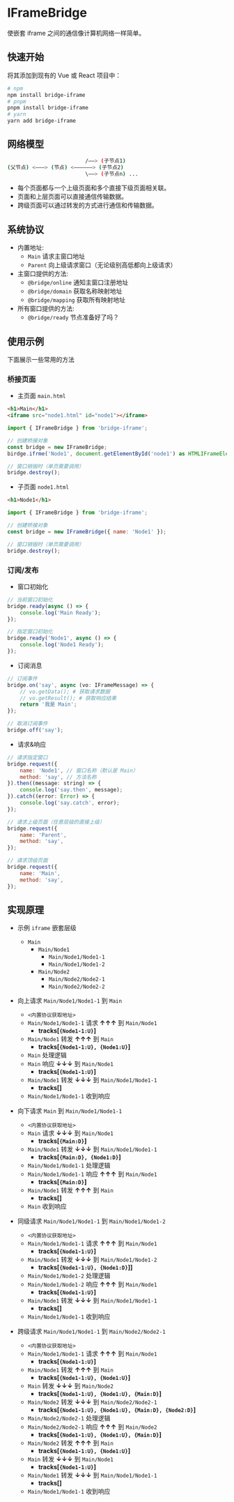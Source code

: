 # IFrameBridge

使嵌套 iframe 之间的通信像计算机网络一样简单。

## 快速开始

将其添加到现有的 Vue 或 React 项目中：

```bash
# npm
npm install bridge-iframe
# pnpm
pnpm install bridge-iframe
# yarn
yarn add bridge-iframe
```

## 网络模型

```bash
                         /——> (子节点1)
(父节点) <———> (节点) <——————> (子节点2)
                         \——> (子节点n) ...
```

- 每个页面都与一个上级页面和多个直接下级页面相关联。
- 页面和上层页面可以直接通信传输数据。
- 跨级页面可以通过转发的方式进行通信和传输数据。

## 系统协议

- 内置地址:
    - `Main` 请求主窗口地址
    - `Parent` 向上级请求窗口（无论级别高低都向上级请求）
- 主窗口提供的方法:
    - `@bridge/online` 通知主窗口注册地址
    - `@bridge/domain` 获取名称映射地址
    - `@bridge/mapping` 获取所有映射地址
- 所有窗口提供的方法:
    - `@bridge/ready` 节点准备好了吗？

## 使用示例

下面展示一些常用的方法

### 桥接页面

- 主页面 `main.html`

```html
<h1>Main</h1>
<iframe src="node1.html" id="node1"></iframe>
```

```javascript
import { IFrameBridge } from 'bridge-iframe';

// 创建桥接对象
const bridge = new IFrameBridge;
birdge.ifrme('Node1', document.getElementById('node1') as HTMLIFrameElement);

// 窗口销毁时（单页需要调用）
bridge.destroy();
```

- 子页面 `node1.html`

```html
<h1>Node1</h1>
```

```javascript
import { IFrameBridge } from 'bridge-iframe';

// 创建桥接对象
const bridge = new IFrameBridge({ name: 'Node1' });

// 窗口销毁时（单页需要调用）
bridge.destroy();
```

### 订阅/发布

- 窗口初始化

```javascript
// 当前窗口初始化
bridge.ready(async () => {
    console.log('Main Ready');
});

// 指定窗口初始化
bridge.ready('Node1', async () => {
    console.log('Node1 Ready');
});
```

- 订阅消息

```javascript
// 订阅事件
bridge.on('say', async (vo: IFrameMessage) => {
    // vo.getData(); # 获取请求数据
    // vo.getResult(); # 获取响应结果
    return '我是 Main';
});

// 取消订阅事件
bridge.off('say');
```

- 请求&响应

```javascript
// 请求指定窗口
bridge.request({
    name: 'Node1', // 窗口名称（默认是 Main）
    method: 'say', // 方法名称
}).then((message: string) => {
    console.log('say.then', message);
}).catch((error: Error) => {
    console.log('say.catch', error);
});

// 请求上级页面（任意层级的直接上级）
bridge.request({
    name: 'Parent',
    method: 'say',
});

// 请求顶级页面
bridge.request({
    name: 'Main',
    method: 'say',
});
```

## 实现原理

- 示例 `iframe` 嵌套层级
    - `Main`
        - `Main/Node1`
            - `Main/Node1/Node1-1`
            - `Main/Node1/Node1-2`
        - `Main/Node2`
            - `Main/Node2/Node2-1`
            - `Main/Node2/Node2-2`

- 向上请求 `Main/Node1/Node1-1` 到 `Main`
    - `<内置协议获取地址>`
    - `Main/Node1/Node1-1` 请求 **↑↑↑** 到 `Main/Node1`
        - **tracks[`{Node1-1:U}`]**
    - `Main/Node1` 转发 **↑↑↑** 到 `Main`
        - **tracks[`{Node1-1:U}, {Node1:U}`]**
    - `Main` 处理逻辑
    - `Main` 响应 **↓↓↓** 到 `Main/Node1`
        - **tracks[`{Node1-1:U}`]**
    - `Main/Node1` 转发 **↓↓↓** 到 `Main/Node1/Node1-1`
        - **tracks[]**
    - `Main/Node1/Node1-1` 收到响应

- 向下请求 `Main` 到 `Main/Node1/Node1-1`
    - `<内置协议获取地址>`
    - `Main` 请求 **↓↓↓** 到 `Main/Node1`
        - **tracks[`{Main:D}`]**
    - `Main/Node1` 转发 **↓↓↓** 到 `Main/Node1/Node1-1`
        - **tracks[`{Main:D}, {Node1:D}`]**
    - `Main/Node1/Node1-1` 处理逻辑
    - `Main/Node1/Node1-1` 响应 **↑↑↑** 到 `Main/Node1`
        - **tracks[`{Main:D}`]**
    - `Main/Node1` 转发 **↑↑↑** 到 `Main`
        - **tracks[]**
    - `Main` 收到响应

- 同级请求 `Main/Node1/Node1-1` 到 `Main/Node1/Node1-2`
    - `<内置协议获取地址>`
    - `Main/Node1/Node1-1` 请求 **↑↑↑** 到 `Main/Node1`
        - **tracks[`{Node1-1:U}`]**
    - `Main/Node1` 转发 **↓↓↓** 到 `Main/Node1/Node1-2`
        - **tracks[`{Node1-1:U}, {Node1:D}`]]**
    - `Main/Node1/Node1-2` 处理逻辑
    - `Main/Node1/Node1-2` 响应 **↑↑↑** 到 `Main/Node1`
        - **tracks[`{Node1-1:U}`]**
    - `Main/Node1` 转发 **↓↓↓** 到 `Main/Node1/Node1-1`
        - **tracks[]**
    - `Main/Node1/Node1-1` 收到响应

- 跨级请求 `Main/Node1/Node1-1` 到 `Main/Node2/Node2-1`
    - `<内置协议获取地址>`
    - `Main/Node1/Node1-1` 请求 **↑↑↑** 到 `Main/Node1`
        - **tracks[`{Node1-1:U}`]**
    - `Main/Node1` 转发 **↑↑↑** 到 `Main`
        - **tracks[`{Node1-1:U}, {Node1:U}`]**
    - `Main` 转发 **↓↓↓** 到 `Main/Node2`
        - **tracks[`{Node1-1:U}, {Node1:U}, {Main:D}`]**
    - `Main/Node2` 转发 **↓↓↓** 到 `Main/Node2/Node2-1`
        - **tracks[`{Node1-1:U}, {Node1:U}, {Main:D}, {Node2:D}`]**
    - `Main/Node2/Node2-1` 处理逻辑
    - `Main/Node2/Node2-1` 响应 **↑↑↑** 到 `Main/Node2`
        - **tracks[`{Node1-1:U}, {Node1:U}, {Main:D}`]**
    - `Main/Node2` 转发 **↑↑↑** 到 `Main`
        - **tracks[`{Node1-1:U}, {Node1:U}`]**
    - `Main` 转发 **↓↓↓** 到 `Main/Node1`
        - **tracks[`{Node1-1:U}`]**
    - `Main/Node1` 转发 **↓↓↓** 到 `Main/Node1/Node1-1`
        - **tracks[]**
    - `Main/Node1/Node1-1` 收到响应
